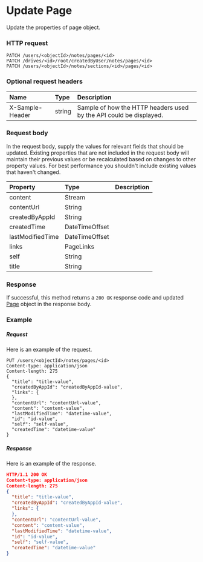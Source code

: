 # Update Page

Update the properties of page object.
### HTTP request
```http
PATCH /users/<objectId>/notes/pages/<id>
PATCH /drives/<id>/root/createdByUser/notes/pages/<id>
PATCH /users/<objectId>/notes/sections/<id>/pages/<id>
```
### Optional request headers
| Name       | Type | Description|
|:-----------|:------|:----------|
| X-Sample-Header  | string  | Sample of how the HTTP headers used by the API could be displayed.|

### Request body
In the request body, supply the values for relevant fields that should be updated. Existing properties that are not included in the request body will maintain their previous values or be recalculated based on changes to other property values. For best performance you shouldn't include existing values that haven't changed.

| Property	   | Type	|Description|
|:---------------|:--------|:----------|
|content|Stream||
|contentUrl|String||
|createdByAppId|String||
|createdTime|DateTimeOffset||
|lastModifiedTime|DateTimeOffset||
|links|PageLinks||
|self|String||
|title|String||

### Response
If successful, this method returns a `200 OK` response code and updated [Page](../resources/page.md) object in the response body.
### Example
##### Request
Here is an example of the request.
```http
PUT /users/<objectId>/notes/pages/<id>
Content-type: application/json
Content-length: 275
{
  "title": "title-value",
  "createdByAppId": "createdByAppId-value",
  "links": {
  },
  "contentUrl": "contentUrl-value",
  "content": "content-value",
  "lastModifiedTime": "datetime-value",
  "id": "id-value",
  "self": "self-value",
  "createdTime": "datetime-value"
}
```
##### Response
Here is an example of the response.
```json
HTTP/1.1 200 OK
Content-type: application/json
Content-length: 275
{
  "title": "title-value",
  "createdByAppId": "createdByAppId-value",
  "links": {
  },
  "contentUrl": "contentUrl-value",
  "content": "content-value",
  "lastModifiedTime": "datetime-value",
  "id": "id-value",
  "self": "self-value",
  "createdTime": "datetime-value"
}
```

<!-- uuid: 2eeba47d-0dd4-4a3f-a268-5288e25f893b
2015-10-09 16:05:02 UTC -->